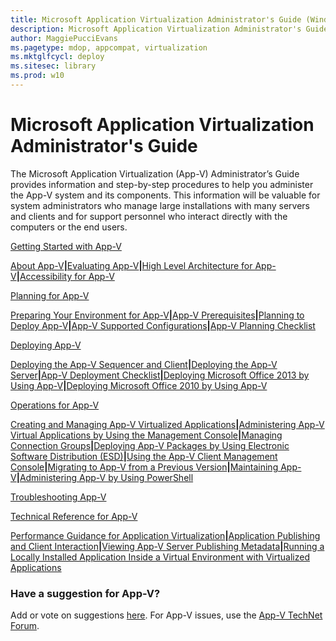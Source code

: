 ```yaml
---
title: Microsoft Application Virtualization Administrator's Guide (Windows 10)
description: Microsoft Application Virtualization Administrator's Guide
author: MaggiePucciEvans
ms.pagetype: mdop, appcompat, virtualization
ms.mktglfcycl: deploy
ms.sitesec: library
ms.prod: w10
---
```



# Microsoft Application Virtualization Administrator's Guide


The Microsoft Application Virtualization (App-V) Administrator’s Guide provides information and step-by-step procedures to help you administer the App-V system and its components. This information will be valuable for system administrators who manage large installations with many servers and clients and for support personnel who interact directly with the computers or the end users.

<a href="" id="getting-started-with-app-v-5-1"></a>[Getting Started with App-V](appv-getting-started.md)  

[About App-V](appv-about-appv.md)**|**[Evaluating App-V](appv-evaluating-appv.md)**|**[High Level Architecture for App-V](appv-high-level-architecture.md)**|**[Accessibility for App-V](appv-accessibility.md)

<a href="" id="planning-for-app-v-5-1"></a>[Planning for App-V](appv-planning-for-appv.md)  

[Preparing Your Environment for App-V](appv-preparing-your-environment.md)**|**[App-V Prerequisites](appv-prerequisites.md)**|**[Planning to Deploy App-V](appv-planning-to-deploy-appv.md)**|**[App-V Supported Configurations](appv-supported-configurations.md)**|**[App-V Planning Checklist](appv-planning-checklist.md)

<a href="" id="deploying-app-v-5-1"></a>[Deploying App-V](appv-deploying-appv.md)  

[Deploying the App-V Sequencer and Client](appv-deploying-the-appv-sequencer-and-client.md)**|**[Deploying the App-V Server](appv-deploying-the-appv-server.md)**|**[App-V Deployment Checklist](appv-deployment-checklist.md)**|**[Deploying Microsoft Office 2013 by Using App-V](appv-deploying-microsoft-office-2013-with-appv.md)**|**[Deploying Microsoft Office 2010 by Using App-V](appv-deploying-microsoft-office-2010-wth-appv.md)

<a href="" id="operations-for-app-v-5-1"></a>[Operations for App-V](appv-operations.md)  

[Creating and Managing App-V Virtualized Applications](appv-creating-and-managing-virtualized-applications.md)**|**[Administering App-V Virtual Applications by Using the Management Console](appv-administering-virtual-applications-with-the-management-console.md)**|**[Managing Connection Groups](appv-managing-connection-groups.md)**|**[Deploying App-V Packages by Using Electronic Software Distribution (ESD)](appv-deploying-packages-with-electronic-software-distribution-solutions.md)**|**[Using the App-V Client Management Console](appv-using-the-client-management-console.md)**|**[Migrating to App-V from a Previous Version](appv-migrating-to-appv-from-a-previous-version.md)**|**[Maintaining App-V](appv-maintaining-appv.md)**|**[Administering App-V by Using PowerShell](appv-administering-appv-with-powershell.md)

<a href="" id="troubleshooting-app-v-5-1"></a>[Troubleshooting App-V](appv-troubleshooting.md)  

<a href="" id="technical-reference-for-app-v-5-1"></a>[Technical Reference for App-V](appv-technical-reference.md)  

[Performance Guidance for Application Virtualization](appv-performance-guidance.md)**|**[Application Publishing and Client Interaction](appv-application-publishing-and-client-interaction.md)**|**[Viewing App-V Server Publishing Metadata](appv-viewing-appv-server-publishing-metadata.md)**|**[Running a Locally Installed Application Inside a Virtual Environment with Virtualized Applications](appv-running-locally-installed-applications-inside-a-virtual-environment.md)

### Have a suggestion for App-V?

Add or vote on suggestions [here](http://appv.uservoice.com/forums/280448-microsoft-application-virtualization). For App-V issues, use the [App-V TechNet Forum](https://social.technet.microsoft.com/Forums/en-US/home?forum=mdopappv).

 

 





